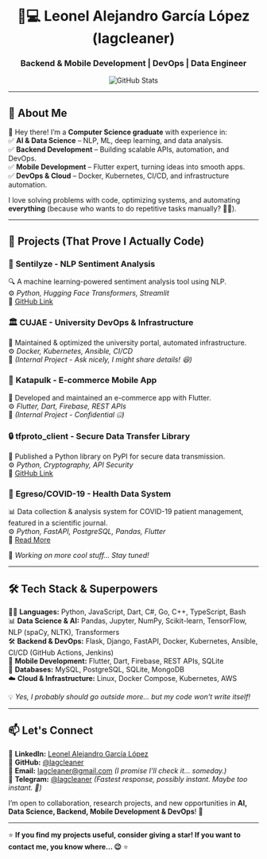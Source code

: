 <div align="center">

# 🧠💻  **Leonel Alejandro García López (lagcleaner)** 
###  **Backend & Mobile Development | DevOps | Data Engineer**   

<img src="https://github-readme-stats.vercel.app/api?username=lagcleaner&show_icons=true&theme=radical&count_private=true&include_all_commits=true" alt="GitHub Stats" />

</div>

---

  
## 🚀 **About Me**  
👋 Hey there! I’m a **Computer Science graduate** with experience in:  
✅ **AI & Data Science** – NLP, ML, deep learning, and data analysis.  
✅ **Backend Development** – Building scalable APIs, automation, and DevOps.  
✅ **Mobile Development** – Flutter expert, turning ideas into smooth apps.  
✅ **DevOps & Cloud** – Docker, Kubernetes, CI/CD, and infrastructure automation.  

I love solving problems with code, optimizing systems, and automating **everything** (because who wants to do repetitive tasks manually? 🤷‍♂️).   

---

## 📌 **Projects (That Prove I Actually Code)**  

### 🧠 **Sentilyze - NLP Sentiment Analysis**  
🔍 A machine learning-powered sentiment analysis tool using NLP.  
⚙️ *Python, Hugging Face Transformers, Streamlit*  
🔗 [GitHub Link](https://github.com/lagcleaner/Sentilyze)  

### 🏛️ **CUJAE - University DevOps & Infrastructure**  
🔧 Maintained & optimized the university portal, automated infrastructure.  
⚙️ *Docker, Kubernetes, Ansible, CI/CD*  
🔗 *(Internal Project - Ask nicely, I might share details! 😆)*  

### 📱 **Katapulk - E-commerce Mobile App**  
🛒 Developed and maintained an e-commerce app with Flutter.  
⚙️ *Flutter, Dart, Firebase, REST APIs*  
🔗 *(Internal Project - Confidential 🤐)*

### 🔒 **tfproto_client - Secure Data Transfer Library**  
🔐 Published a Python library on PyPI for secure data transmission.  
⚙️ *Python, Cryptography, API Security*  
🔗 [GitHub Link](https://github.com/GoDjango-Development/tfprotocol_client_py)  

### 🏥 **Egreso/COVID-19 - Health Data System**  
📊 Data collection & analysis system for COVID-19 patient management, featured in a scientific journal.  
⚙️ *Python, FastAPI, PostgreSQL, Pandas, Flutter*  
🔗 [Read More](https://www.revepidemiologia.sld.cu/index.php/hie/article/view/1267)  

🤖 *Working on more cool stuff… Stay tuned!*  

---

## 🛠 **Tech Stack & Superpowers**  
🧑‍💻 **Languages:** Python, JavaScript, Dart, C#, Go, C++, TypeScript, Bash  
📊 **Data Science & AI:** Pandas, Jupyter, NumPy, Scikit-learn, TensorFlow, NLP (spaCy, NLTK), Transformers  
🛠 **Backend & DevOps:** Flask, Django, FastAPI, Docker, Kubernetes, Ansible, CI/CD (GitHub Actions, Jenkins)  
📱 **Mobile Development:** Flutter, Dart, Firebase, REST APIs, SQLite  
📡 **Databases:** MySQL, PostgreSQL, SQLite, MongoDB  
☁️ **Cloud & Infrastructure:** Linux, Docker Compose, Kubernetes, AWS  

💡 *Yes, I probably should go outside more… but my code won’t write itself!* 

---


## 📫 Let's Connect  
🔗 **LinkedIn:** [Leonel Alejandro García López](https://www.linkedin.com/in/lagcleaner)  
🐍 **GitHub:** [@lagcleaner](https://github.com/lagcleaner)  
📧 **Email:** lagcleaner@gmail.com *(I promise I’ll check it... someday.)*  
📲 **Telegram:** [@lagcleaner](https://t.me/lagcleaner) *(Fastest response, possibly instant. Maybe too instant. 🤖)*  

I’m open to collaboration, research projects, and new opportunities in **AI, Data Science, Backend, Mobile Development & DevOps**! 🚀  

---

⭐ **If you find my projects useful, consider giving a star! If you want to contact me, you know where... 😉** ⭐  
